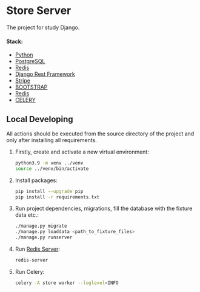 # Store Server

The project for study Django.

#### Stack:

- [Python](https://www.python.org/downloads/)
- [PostgreSQL](https://www.postgresql.org/)
- [Redis](https://redis.io/)
- [Django Rest Framework](https://www.django-rest-framework.org/)
- [Stripe](https://docs.stripe.com/)
- [BOOTSTRAP](https://getbootstrap.com/docs/4.1/getting-started/introduction/)
- [Redis](https://redis.io/docs/)
- [CELERY](https://docs.celeryq.dev/en/stable/)

  

## Local Developing

All actions should be executed from the source directory of the project and only after installing all requirements.

1. Firstly, create and activate a new virtual environment:
   ```bash
   python3.9 -m venv ../venv
   source ../venv/bin/activate
   ```
   
2. Install packages:
   ```bash
   pip install --upgrade pip
   pip install -r requirements.txt
   ```
   
3. Run project dependencies, migrations, fill the database with the fixture data etc.:
   ```bash
   ./manage.py migrate
   ./manage.py loaddata <path_to_fixture_files>
   ./manage.py runserver 
   ```
   
4. Run [Redis Server](https://redis.io/docs/getting-started/installation/):
   ```bash
   redis-server
   ```
   
5. Run Celery:
   ```bash
   celery -A store worker --loglevel=INFO
   ```
